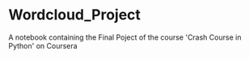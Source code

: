 # Wordcloud_Project
A notebook containing the Final Poject of the course 'Crash Course in Python' on Coursera
